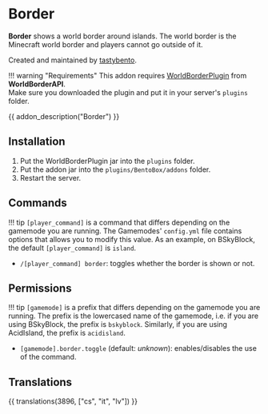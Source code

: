# Border

**Border** shows a world border around islands. The world border is the Minecraft world border and players cannot go outside of it.

Created and maintained by [tastybento](https://github.com/tastybento).

!!! warning "Requirements"
    This addon requires [WorldBorderPlugin](https://github.com/yannicklamprecht/WorldBorderAPI/releases) from **WorldBorderAPI**.  
    Make sure you downloaded the plugin and put it in your server's `plugins` folder.

{{ addon_description("Border") }}

## Installation

1. Put the WorldBorderPlugin jar into the `plugins` folder.
2. Put the addon jar into the `plugins/BentoBox/addons` folder.
3. Restart the server.

## Commands

!!! tip
    `[player_command]` is a command that differs depending on the gamemode you are running.
    The Gamemodes' `config.yml` file contains options that allows you to modify this value.
    As an example, on BSkyBlock, the default `[player_command]` is `island`.

- `/[player_command] border`: toggles whether the border is shown or not.

## Permissions

!!! tip
    `[gamemode]` is a prefix that differs depending on the gamemode you are running.
    The prefix is the lowercased name of the gamemode, i.e. if you are using BSkyBlock, the prefix is `bskyblock`.
    Similarly, if you are using AcidIsland, the prefix is `acidisland`.

- `[gamemode].border.toggle` (default: *unknown*): enables/disables the use of the command.

## Translations

{{ translations(3896, ["cs", "it", "lv"]) }}
